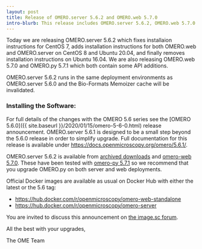 ```yaml
---
layout: post
title: Release of OMERO.server 5.6.2 and OMERO.web 5.7.0
intro-blurb: This release includes OMERO.server 5.6.2, OMERO.web 5.7.0 and OMERO.py 5.7.1
---
```


Today we are releasing OMERO.server 5.6.2 which fixes installaion instructions for CentOS 7, 
adds installation instructions for both OMERO.web and OMERO.server on CentOS 8 and Ubuntu 20.04,
and finally removes installation instructions on Ubuntu 16.04. 
We are also releasing OMERO.web 5.7.0 and OMERO.py 5.7.1 which both contain some API additions.

OMERO.server 5.6.2 runs in the same deployment environments as OMERO.server 5.6.0 and
the Bio-Formats Memoizer cache will be invalidated.

### Installing the Software:

For full details of the changes with the OMERO 5.6 series see the
[OMERO 5.6.0]({{ site.baseurl }}/2020/01/15/omero-5-6-0.html) release
announcement. OMERO.server 5.6.1 is designed to be a small step beyond the 5.6.0 release
in order to simplify upgrade. Full documentation for this release is available
under <https://docs.openmicroscopy.org/omero/5.6.1/>.

OMERO.server 5.6.2 is available from
[archived downloads](https://downloads.openmicroscopy.org/omero/5.6.2/artifacts/)
and [omero-web 5.7.0](https://pypi.org/project/omero-web/5.7.0/).
These have been tested with
[omero-py 5.7.1](https://pypi.org/project/omero-py/5.7.1/) so we
recommend that you upgrade OMERO.py on both server and web deployments.

Official Docker images are available as usual on Docker Hub with either
the latest or the 5.6 tag:

* <https://hub.docker.com/r/openmicroscopy/omero-web-standalone>
* <https://hub.docker.com/r/openmicroscopy/omero-server>

You are invited to discuss this announcement on
[the image.sc forum](https://forum.image.sc/tags/c/data-management/29/omero).

All the best with your upgrades,

The OME Team
